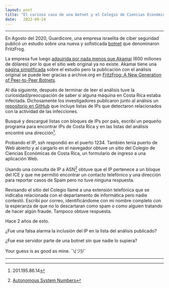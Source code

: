 ```yaml
---
layout: post
title: "El curioso caso de una botnet y el Colegio de Ciencias Económicas de Costa Rica"
date:   2022-09-24
---
```


---

En Agosto del 2020, Guardicore, una empresa israelita de ciber seguridad publicó un estudio sobre una nueva y sofisticada [botnet](https://www.cloudflare.com/es-es/learning/ddos/what-is-a-ddos-botnet/) que denominaron FritzFrog.

La empresa fue luego [adquirida por nada menos que Akamai](https://www.akamai.com/newsroom/press-release/akamai-to-acquire-guardicore-to-extend-its-zero-trust-solutions-to-help-stop-ransomware1) (600 millones de dólares) por lo que el sitio web original ya no existe. Akamai tiene una [página simplificada](https://www.akamai.com/blog/security/fritzfrog-p2p) sobre el estudio pero la publicación con el análisis original se puede leer gracias a archive.org en [FritzFrog: A New Generation of Peer-to-Peer Botnets](https://web.archive.org/web/20200819131202/https://www.guardicore.com/2020/08/fritzfrog-p2p-botnet-infects-ssh-servers/).

Al día siguiente, después de terminar de leer el análisis tuve la curiosidad/preocupación de saber si alguna máquina en Costa Rica estaba infectada. Dichosamente los investigadores publicaron junto al análisis un [repositorio en GitHub](https://github.com/guardicore/labs_campaigns/tree/master/FritzFrog) que incluye listas de IPs que detectaron relacionados con la actividad de las infecciones.

Busqué y descargué listas con bloques de IPs por país, escribí un pequeño programa para encontrar IPs de Costa Rica y en las listas del análisis encontré una dirección[^1]. 

Probando el IP, ssh respondió en el puerto 1234. También tenía puerto de Web abierto y al cargarlo en el navegador obtuve un sitio del Colegio de Ciencias Económicas de Costa Rica, un formulario de ingreso a una aplicación Web.

Usando una consulta de IP a ASN[^2] obtuve que el IP pertenece a un bloque del ICE y que me permitió encontrar un contacto telefónico y una dirección para reportar casos de Spam pero no tuve ninguna respuesta. 

Revisando el sitio del Colegio llamé a una extensión telefónica que se indicaba relacionada con el departamento de informática pero nadie contestó. Escribí por correo, identificándome con mi nombre completo con la esperanza de que no lo descartaran como spam o como alguien tratando de hacer algún fraude. Tampoco obtuve respuesta. 

Hace 2 años de esto.

¿Fue una falsa alarma la inclusión del IP en la lista del análisis publicado?

¿Fue ese servidor parte de una botnet sin que nadie lo supiera?


Your guess is as good as mine. ¯\\_(ツ)_/¯


---
[^1]: 201.195.86.14
[^2]: [Autonomous System Numbers](https://es.wikipedia.org/wiki/Sistema_aut%C3%B3nomo)
